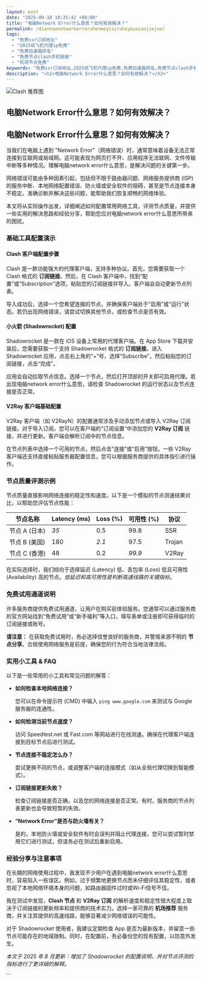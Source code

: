 ```yaml
---
layout: post
date: "2025-09-18 10:35:42 +08:00"
title: "电脑Network Error什么意思？如何有效解决？"
permalink: /diannaonetworkerrorshenmeyisiruheyouxiaojiejue/
tags:
  - "免费ssr订阅地址"
  - "2025纸飞机代理ip免费"
  - "免费加速器排名"
  - "免费节点clash手机链接"
  - "机场节点免费"
keywords: "免费ssr订阅地址,2025纸飞机代理ip免费,免费加速器排名,免费节点clash手机链接,机场节点免费"
description: "<h2>电脑Network Error什么意思？如何有效解决？</h2>"
---
```


![Clash 推荐图](https://clashjd.github.io/assets/img/clash免费订阅.png)

## 电脑Network Error什么意思？如何有效解决？

 <h2>电脑Network Error什么意思？如何有效解决？</h2>

 <p>当我们在电脑上遇到 "Network Error"（网络错误）时，通常意味着设备无法正常连接到互联网或局域网。这可能表现为网页打不开、应用程序无法联网、文件传输中断等多种情况。理解电脑network error什么意思，是解决问题的关键第一步。</p>

 <p>网络错误可能由多种因素引起，包括但不限于路由器问题、网络服务提供商 (ISP) 的服务中断、本地网络配置错误、防火墙或安全软件的阻碍，甚至是节点连接本身不稳定。准确诊断并解决这些问题，能帮助我们恢复顺畅的网络体验。</p>

 <p>本文将从实际操作出发，详细阐述如何配置常用网络工具，评测节点质量，并提供一些实用的解决思路和经验分享，帮助您应对电脑network error什么意思所带来的困扰。</p>

 <h3>基础工具配置演示</h3>

 <h4>Clash 客户端配置步骤</h4>
 <p>Clash 是一款功能强大的代理客户端，支持多种协议。首先，您需要获取一个 Clash 格式的 <strong>订阅链接</strong>。然后，在 Clash 客户端中，找到“配置”或“Subscription”选项，粘贴您的订阅链接并导入。客户端会自动更新节点列表。</p>
 <p>导入成功后，选择一个您希望连接的节点，并确保客户端处于“启用”或“运行”状态。若仍出现网络错误，请尝试切换其他节点，或检查节点是否有效。</p>

 <h4>小火箭 (Shadowrocket) 配置</h4>
 <p>Shadowrocket 是一款在 iOS 设备上常用的代理客户端。在 App Store 下载并安装后，您需要获取一个支持 Shadowrocket 格式的 <strong>订阅链接</strong>。进入 Shadowrocket 应用，点击右上角的“+”号，选择“Subscribe”，然后粘贴您的订阅链接，点击“完成”。</p>
 <p>应用会自动拉取节点信息。选择一个节点，然后打开顶部的开关即可启用代理。若出现电脑network error什么意思，请检查 Shadowrocket 的运行状态以及节点连接是否正常。</p>

 <h4>V2Ray 客户端基础配置</h4>
 <p>V2Ray 客户端（如 V2RayN）的配置通常涉及手动添加节点或导入 V2Ray 订阅链接。对于导入订阅，您可以在客户端的“订阅设置”中添加您的 <strong>V2Ray 订阅</strong> 链接，并进行更新。客户端会解析订阅中的节点信息。</p>
 <p>在节点列表中选择一个可用的节点，然后点击“连接”或“启用”按钮。一些 V2Ray 客户端还支持直接粘贴服务器配置信息，您可以根据服务商提供的具体指引进行操作。</p>

 <h3>节点质量评测示例</h3>
 <p>节点质量直接影响网络连接的稳定性和速度。以下是一个模拟的节点测速结果对比，以帮助您评估节点性能：</p>

 <table>
  <thead>
  <tr>
  <th>节点名称</th>
  <th>Latency (ms)</th>
  <th>Loss (%)</th>
  <th>可用性 (%)</th>
  <th>协议</th>
  </tr>
  </thead>
  <tbody>
  <tr>
  <td>节点 A (日本)</td>
  <td><em>35</em></td>
  <td>0.5</td>
  <td>99.8</td>
  <td>SSR</td>
  </tr>
  <tr>
  <td>节点 B (美国)</td>
  <td>180</td>
  <td><em>2.1</em></td>
  <td>97.5</td>
  <td>Trojan</td>
  </tr>
  <tr>
  <td>节点 C (香港)</td>
  <td>48</td>
  <td>0.2</td>
  <td><em>99.9</em></td>
  <td>V2Ray</td>
  </tr>
  </tbody>
 </table>

 <p>在实际选择时，我们倾向于选择延迟 (Latency) 低、丢包率 (Loss) 低且可用性 (Availability) 高的节点。<em>低延迟和高可用性是判断高速线路的关键指标</em>。</p>

 <h3>免费试用通道说明</h3>
 <p>许多服务商提供免费试用通道，让用户在购买前体验服务。您通常可以通过服务商的官方网站找到“免费试用”或“新手福利”等入口，填写表单或注册即可获得临时的订阅链接或账号。</p>
 <p><strong>请注意：</strong> 在获取免费试用时，务必选择信誉良好的服务商，并警惕来源不明的 <strong>节点分享</strong>。合规使用网络服务是前提，确保您的行为符合当地法律法规。</p>

 <h3>实用小工具 & FAQ</h3>
 <p>以下是一些常用的小工具和常见问题的解答：</p>
 <ul>
  <li><strong>如何检查本地网络连接？</strong>
  <p>您可以在命令提示符 (CMD) 中输入 <code>ping www.google.com</code> 来测试与 Google 服务器的连通性。</p>
  </li>
  <li><strong>如何检测当前节点速度？</strong>
  <p>访问 Speedtest.net 或 Fast.com 等网站进行在线测速。确保在代理客户端连接到目标节点后进行测试。</p>
  </li>
  <li><strong>节点连接不稳定怎么办？</strong>
  <p>尝试更换不同的节点，或调整客户端的连接模式（如从全局代理切换到智能模式）。</p>
  </li>
  <li><strong>订阅链接更新失败？</strong>
  <p>检查订阅链接是否正确，以及您的网络连接是否正常。有时，服务商的节点列表更新也会导致短暂的失效。</p>
  </li>
  <li><strong>“Network Error”是否与防火墙有关？</strong>
  <p>是的，本地防火墙或安全软件有时会误判并阻止代理连接，您可以尝试暂时禁用它们进行测试，但请务必在测试后重新启用。</p>
  </li>
 </ul>

 <h3>经验分享与注意事项</h3>
 <p>在长期的网络使用过程中，我发现不少用户在遇到电脑network error什么意思时，容易陷入一些误区。例如，过于频繁地更换节点而未仔细评估其稳定性，或者忽视了本地网络环境本身的问题，如路由器固件过时或Wi-Fi信号不佳。</p>
 <p>我在测试中发现，<strong>Clash 节点</strong> 和 <strong>V2Ray 订阅</strong> 的解析速度和稳定性很大程度上取决于订阅链接的更新频率和提供商的技术实力。选择一家可靠的 <strong>机场推荐</strong> 服务商，并关注其提供的高速线路，能够显著减少网络错误的可能性。</p>
 <p>对于 Shadowrocket 使用者，我建议定期检查 App 是否为最新版本，并留意一些节点可能存在的地域限制。同时，在配置前，务必备份您的现有配置，以防意外发生。</p>

 <p><em>本文于 2025 年 8 月更新：增加了 Shadowrocket 的配置说明，并对节点评测的指标进行了更详细的解释。</em></p>
 ```